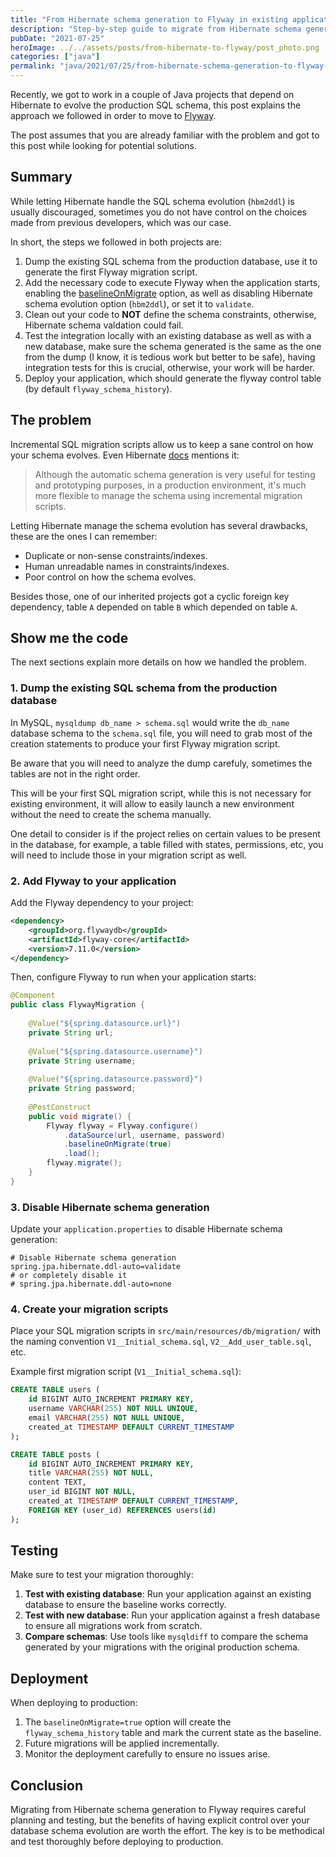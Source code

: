 ```yaml
---
title: "From Hibernate schema generation to Flyway in existing applications"
description: "Step-by-step guide to migrate from Hibernate schema generation to Flyway for database migrations in existing Java applications."
pubDate: "2021-07-25"
heroImage: ../../assets/posts/from-hibernate-to-flyway/post_photo.png
categories: ["java"]
permalink: "java/2021/07/25/from-hibernate-schema-generation-to-flyway-in-existing-applications.html"
---
```


Recently, we got to work in a couple of Java projects that depend on Hibernate to evolve the production SQL schema, this post explains the approach we followed in order to move to [Flyway](https://flywaydb.org/).

The post assumes that you are already familiar with the problem and got to this post while looking for potential solutions.

## Summary
While letting Hibernate handle the SQL schema evolution (`hbm2ddl`) is usually discouraged, sometimes you do not have control on the choices made from previous developers, which was our case.


In short, the steps we followed in both projects are:
1. Dump the existing SQL schema from the production database, use it to generate the first Flyway migration script.
2. Add the necessary code to execute Flyway when the application starts, enabling the [baselineOnMigrate](https://flywaydb.org/documentation/usage/api/javadoc.html) option, as well as disabling Hibernate schema evolution option (`hbm2ddl`), or set it to `validate`.
3. Clean out your code to **NOT** define the schema constraints, otherwise, Hibernate schema valdation could fail.
4. Test the integration locally with an existing database as well as with a new database, make sure the schema generated is the same as the one from the dump (I know, it is tedious work but better to be safe), having integration tests for this is crucial, otherwise, your work will be harder.
5. Deploy your application, which should generate the flyway control table (by default `flyway_schema_history`).


## The problem
Incremental SQL migration scripts allow us to keep a sane control on how your schema evolves. Even Hibernate [docs](https://docs.jboss.org/hibernate/orm/5.4/userguide/html_single/Hibernate_User_Guide.html#schema-generation) mentions it:

> Although the automatic schema generation is very useful for testing and prototyping purposes, in a production environment, it's much more flexible to manage the schema using incremental migration scripts.


Letting Hibernate manage the schema evolution has several drawbacks, these are the ones I can remember:
- Duplicate or non-sense constraints/indexes.
- Human unreadable names in constraints/indexes.
- Poor control on how the schema evolves.

Besides those, one of our inherited projects got a cyclic foreign key dependency, table `A` depended on table `B` which depended on table `A`.


## Show me the code
The next sections explain more details on how we handled the problem.

### 1. Dump the existing SQL schema from the production database
In MySQL, `mysqldump db_name > schema.sql` would write the `db_name` database schema to the `schema.sql` file, you will need to grab most of the creation statements to produce your first Flyway migration script.

Be aware that you will need to analyze the dump carefuly, sometimes the tables are not in the right order.

This will be your first SQL migration script, while this is not necessary for existing environment, it will allow to easily launch a new environment without the need to create the schema manually.

One detail to consider is if the project relies on certain values to be present in the database, for example, a table filled with states, permissions, etc, you will need to include those in your migration script as well.

### 2. Add Flyway to your application
Add the Flyway dependency to your project:

```xml
<dependency>
    <groupId>org.flywaydb</groupId>
    <artifactId>flyway-core</artifactId>
    <version>7.11.0</version>
</dependency>
```

Then, configure Flyway to run when your application starts:

```java
@Component
public class FlywayMigration {
    
    @Value("${spring.datasource.url}")
    private String url;
    
    @Value("${spring.datasource.username}")
    private String username;
    
    @Value("${spring.datasource.password}")
    private String password;
    
    @PostConstruct
    public void migrate() {
        Flyway flyway = Flyway.configure()
            .dataSource(url, username, password)
            .baselineOnMigrate(true)
            .load();
        flyway.migrate();
    }
}
```

### 3. Disable Hibernate schema generation
Update your `application.properties` to disable Hibernate schema generation:

```properties
# Disable Hibernate schema generation
spring.jpa.hibernate.ddl-auto=validate
# or completely disable it
# spring.jpa.hibernate.ddl-auto=none
```

### 4. Create your migration scripts
Place your SQL migration scripts in `src/main/resources/db/migration/` with the naming convention `V1__Initial_schema.sql`, `V2__Add_user_table.sql`, etc.

Example first migration script (`V1__Initial_schema.sql`):

```sql
CREATE TABLE users (
    id BIGINT AUTO_INCREMENT PRIMARY KEY,
    username VARCHAR(255) NOT NULL UNIQUE,
    email VARCHAR(255) NOT NULL UNIQUE,
    created_at TIMESTAMP DEFAULT CURRENT_TIMESTAMP
);

CREATE TABLE posts (
    id BIGINT AUTO_INCREMENT PRIMARY KEY,
    title VARCHAR(255) NOT NULL,
    content TEXT,
    user_id BIGINT NOT NULL,
    created_at TIMESTAMP DEFAULT CURRENT_TIMESTAMP,
    FOREIGN KEY (user_id) REFERENCES users(id)
);
```

## Testing
Make sure to test your migration thoroughly:

1. **Test with existing database**: Run your application against an existing database to ensure the baseline works correctly.
2. **Test with new database**: Run your application against a fresh database to ensure all migrations work from scratch.
3. **Compare schemas**: Use tools like `mysqldiff` to compare the schema generated by your migrations with the original production schema.

## Deployment
When deploying to production:

1. The `baselineOnMigrate=true` option will create the `flyway_schema_history` table and mark the current state as the baseline.
2. Future migrations will be applied incrementally.
3. Monitor the deployment carefully to ensure no issues arise.

## Conclusion
Migrating from Hibernate schema generation to Flyway requires careful planning and testing, but the benefits of having explicit control over your database schema evolution are worth the effort. The key is to be methodical and test thoroughly before deploying to production.
